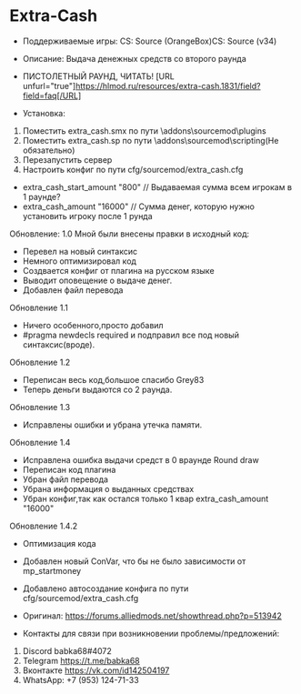 # Extra-Cash
- Поддерживаемые игры: CS: Source (OrangeBox)CS: Source (v34)

- Описание: Выдача денежных средств со второго раунда

- ПИСТОЛЕТНЫЙ РАУНД, ЧИТАТЬ! [URL unfurl="true"]https://hlmod.ru/resources/extra-cash.1831/field?field=faq[/URL]

- Установка:
1) Поместить extra_cash.smx по пути \addons\sourcemod\plugins
2) Поместить extra_cash.sp по пути \addons\sourcemod\scripting(Не обязательно) 
3) Перезапустить сервер
4) Настроить конфиг по пути cfg/sourcemod/extra_cash.cfg
- extra_cash_start_amount "800" // Выдаваемая сумма всем игрокам в 1 раунде?
- extra_cash_amount "16000" // Сумма денег, которую нужно установить игроку после 1 рунда

Обновление: 1.0
Мной были внесены правки в исходный код:
- Перевел на новый синтаксис
- Немного оптимизировал код
- Создвается конфиг от плагина на русском языке
- Выводит оповещение о выдаче денег.
- Добавлен файл перевода

Обновление 1.1 
- Ничего особенного,просто добавил 
- #pragma newdecls required и подправил все под новый синтаксис(вроде).

Обновление 1.2
- Переписан весь код,большое спасибо Grey83
- Теперь деньги выдаются со 2 раунда.

Обновление 1.3
- Исправлены ошибки и убрана утечка памяти.

Обновление 1.4
- Исправлена ошибка выдачи средст в 0 враунде Round draw
- Переписан код плагина 
- Убран файл перевода
- Убрана информация о выданных средствах 
- Убран конфиг,так как остался только 1 квар extra_cash_amount "16000"

Обновление 1.4.2
- Оптимизация кода
- Добавлен новый ConVar, что бы не было зависимости от mp_startmoney
- Добавлено автосоздание конфига по пути cfg/sourcemod/extra_cash.cfg

- Оригинал: https://forums.alliedmods.net/showthread.php?p=513942

- Контакты для связи при возникновении проблемы/предложений:

1. Discord babka68#4072
2. Telegram https://t.me/babka68
3. Вконтакте https://vk.com/id142504197
4. WhatsApp: +7 (953) 124-71-33

